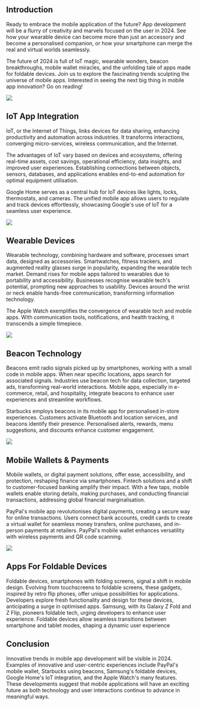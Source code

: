 ## Introduction

Ready to embrace the mobile application of the future? App development will be a flurry of creativity and marvels focused on the user in 2024. See how your wearable device can become more than just an accessory and become a personalised companion, or how your smartphone can merge the real and virtual worlds seamlessly.

The future of 2024 is full of IoT magic, wearable wonders, beacon breakthroughs, mobile wallet miracles, and the unfolding tale of apps made for foldable devices. Join us to explore the fascinating trends sculpting the universe of mobile apps. Interested in seeing the next big thing in mobile app innovation? Go on reading!

<div class="left-image-con">
<img src="/img/blogs/2_iot_app_int.png" />
<div>

## IoT App Integration

IoT, or the Internet of Things, links devices for data sharing, enhancing productivity and automation across industries. It transforms interactions, converging micro-services, wireless communication, and the Internet.

The advantages of IoT vary based on devices and ecosystems, offering real-time assets, cost savings, operational efficiency, data insights, and improved user experiences. Establishing connections between objects, sensors, databases, and applications enables end-to-end automation for optimal equipment utilisation.

Google Home serves as a central hub for IoT devices like lights, locks, thermostats, and cameras. The unified mobile app allows users to regulate and track devices effortlessly, showcasing Google's use of IoT for a seamless user experience.

</div>
</div>

<div class="left-image-con">
<img src="/img/blogs/2_wearable.png" />
<div>

## Wearable Devices

Wearable technology, combining hardware and software, processes smart data, designed as accessories. Smartwatches, fitness trackers, and augmented reality glasses surge in popularity, expanding the wearable tech market. Demand rises for mobile apps tailored to wearables due to portability and accessibility. Businesses recognise wearable tech's potential, prompting new approaches to usability. Devices around the wrist or neck enable hands-free communication, transforming information technology.

The Apple Watch exemplifies the convergence of wearable tech and mobile apps. With communication tools, notifications, and health tracking, it transcends a simple timepiece.

</div>
</div>

<div class="left-image-con">
<img src="/img/blogs/2_beacons.png" />
<div>

## Beacon Technology

Beacons emit radio signals picked up by smartphones, working with a small code in mobile apps. When near specific locations, apps search for associated signals. Industries use beacon tech for data collection, targeted ads, transforming real-world interactions. Mobile apps, especially in e-commerce, retail, and hospitality, integrate beacons to enhance user experiences and streamline workflows.

Starbucks employs beacons in its mobile app for personalised in-store experiences. Customers activate Bluetooth and location services, and beacons identify their presence. Personalised alerts, rewards, menu suggestions, and discounts enhance customer engagement.

</div>
</div>

<div class="left-image-con">
<img src="/img/blogs/2_pay.png" />
<div>

## Mobile Wallets & Payments

Mobile wallets, or digital payment solutions, offer ease, accessibility, and protection, reshaping finance via smartphones. Fintech solutions and a shift to customer-focused banking amplify their impact. With a few taps, mobile wallets enable storing details, making purchases, and conducting financial transactions, addressing global financial marginalisation.

PayPal's mobile app revolutionises digital payments, creating a secure way for online transactions. Users connect bank accounts, credit cards to create a virtual wallet for seamless money transfers, online purchases, and in-person payments at retailers. PayPal's mobile wallet enhances versatility with wireless payments and QR code scanning.

</div>
</div>

<div class="left-image-con">
<img src="/img/blogs/2_fold.png" />
<div>

## Apps For Foldable Devices

Foldable devices, smartphones with folding screens, signal a shift in mobile design. Evolving from touchscreens to foldable screens, these gadgets, inspired by retro flip phones, offer unique possibilities for applications. Developers explore fresh functionality and design for these devices, anticipating a surge in optimised apps. Samsung, with its Galaxy Z Fold and Z Flip, pioneers foldable tech, urging developers to enhance user experience. Foldable devices allow seamless transitions between smartphone and tablet modes, shaping a dynamic user experience

</div>
</div>

## Conclusion

Innovative trends in mobile app development will be visible in 2024. Examples of innovative and user-centric experiences include PayPal's mobile wallet, Starbucks using beacons, Samsung's foldable devices, Google Home's IoT integration, and the Apple Watch's many features. These developments suggest that mobile applications will have an exciting future as both technology and user interactions continue to advance in meaningful ways.

